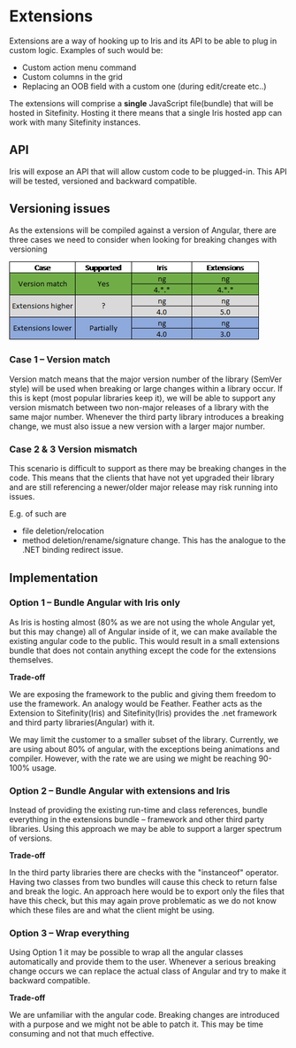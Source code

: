 # Extensions

Extensions are a way of hooking up to Iris and its API to be able to plug in custom logic. Examples of such would be:
* Custom action menu command
* Custom columns in the grid
* Replacing an OOB field with a custom one (during edit/create etc..)

The extensions will comprise a **single** JavaScript file(bundle) that will be hosted in Sitefinity. Hosting it there means that a single Iris hosted app can work with many Sitefinity instances.

## API

Iris will expose an API that will allow custom code to be plugged-in. This API will be tested, versioned and backward compatible.

## Versioning issues
As the extensions will be compiled against a version of Angular, there are three cases we need to consider when looking for breaking changes with versioning

![Version cases](versions.png)

### Case 1 – Version match
Version match means that the major version number of the library (SemVer style) will be used when breaking or large changes within a library occur. If this is kept (most popular libraries keep it), we will be able to support any version mismatch between two non-major releases of a library with the same major number. Whenever the third party library introduces a breaking change, we must also issue a new version with a larger major number.

### Case 2 & 3 Version mismatch
This scenario is difficult to support as there may be breaking changes in the code. This means that the clients that have not yet upgraded their library and are still referencing a newer/older major release may risk running into issues.

E.g. of such are 
* file deletion/relocation
* method deletion/rename/signature change.
This has the analogue to the .NET binding redirect issue.

## Implementation

### Option 1 – Bundle Angular with Iris only

As Iris is hosting almost (80% as we are not using the whole Angular yet, but this may change) all of Angular inside of it, we can make available the existing angular code to the public. This would result in a small extensions bundle that does not contain anything except the code for the extensions themselves. 

**Trade-off**

We are exposing the framework to the public and giving them freedom to use the framework. An analogy would be Feather. Feather acts as the Extension to Sitefinity(Iris) and Sitefinity(Iris) provides the .net framework and third party libraries(Angular) with it.

We may limit the customer to a smaller subset of the library. Currently, we are using about 80% of angular, with the exceptions being animations and compiler. However, with the rate we are using we might be reaching 90-100% usage. 

### Option 2 – Bundle Angular with extensions and Iris

Instead of providing the existing run-time and class references, bundle everything in the extensions bundle – framework and other third party libraries. Using this approach we may be able to support a larger spectrum of versions.

**Trade-off**

In the third party libraries there are checks with the "instanceof" operator. Having two classes from two bundles will cause this check to return false and break the logic. An approach here would be to export only the files that have this check, but this may again prove problematic as we do not know which these files are and what the client might be using.

### Option 3 – Wrap everything

Using Option 1 it may be possible to wrap all the angular classes automatically and provide them to the user. Whenever a serious breaking change occurs we can replace the actual class of Angular and try to make it backward compatible.

**Trade-off**

We are unfamiliar with the angular code. Breaking changes are introduced with a purpose and we might not be able to patch it. This may be time consuming and not that much effective.
